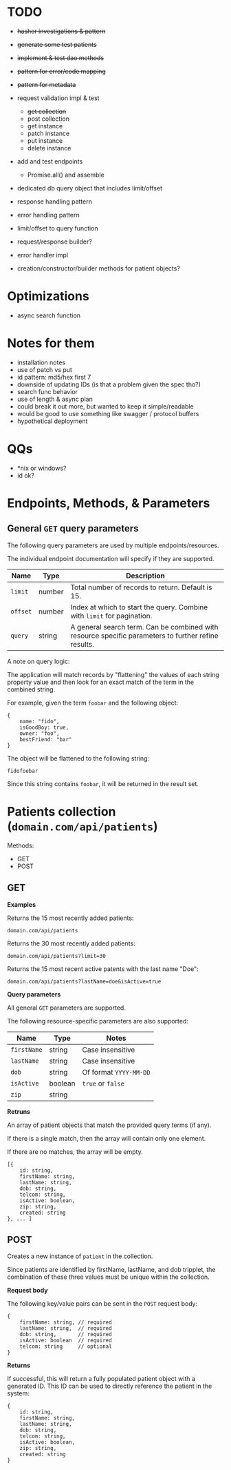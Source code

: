 # TODO

* ~~hasher investigations & pattern~~
* ~~generate some test patients~~
* ~~implement & test dao methods~~
* ~~pattern for error/code mapping~~
* ~~pattern for metadata~~
* request validation impl & test
    + ~~get collection~~
    + post collection
    + get instance
    + patch instance
    + put instance
    + delete instance
* add and test endpoints
    + Promise.all() and assemble
* dedicated db query object that includes limit/offset
* response handling pattern
* error handling pattern
* limit/offset to query function
* request/response builder?
* error handler impl

* creation/constructor/builder methods for patient objects?

# Optimizations

* async search function

# Notes for them

* installation notes
* use of patch vs put
* id pattern: md5/hex first 7
* downside of updating IDs (is that a problem given the spec tho?)
* search func behavior
* use of length & async plan
* could break it out more, but wanted to keep it simple/readable
* would be good to use something like swagger / protocol buffers
* hypothetical deployment 

# QQs

* *nix or windows?
* id ok?

# Endpoints, Methods, & Parameters

## General `GET` query parameters

The following query parameters are used by multiple endpoints/resources. 

The individual endpoint documentation will specify if they are supported.

| Name   | Type   | Description             |
|--------|--------|-------------------------|
| `limit`  | number | Total number of records to return. Default is 15. |
| `offset` | number | Index at which to start the query. Combine with `limit` for pagination. |
| `query`  | string | A general search term. Can be combined with resource specific parameters to further refine results.  |

A note on query logic:

The application will match records by "flattening" the values of each string property value and then look for an exact match of the term in the combined string.

For example, given the term `foobar` and the following object:
```
{
    name: "fido",
    isGoodBoy: true,
    owner: "foo",
    bestFriend: "bar"
}
```

The object will be flattened to the following string:
```
fidofoobar
```
Since this string contains `foobar`, it will be returned in the result set.

# Patients collection (`domain.com/api/patients`)

Methods: 
* GET
* POST

## GET

**Examples**

Returns the 15 most recently added patients:
```
domain.com/api/patients
```

Returns the 30 most recently added patients:
```
domain.com/api/patients?limit=30
```

Returns the 15 most recent active patents with the last name "Doe":
```
domain.com/api/patients?lastName=doe&isActive=true
```

**Query parameters**

All general `GET` parameters are supported.

The following resource-specific parameters are also supported:

| Name        | Type    | Notes                   |
|-------------|---------|-------------------------|
| `firstName` | string  | Case insensitive        |
| `lastName`  | string  | Case insensitive        |
| `dob`       | string  | Of format `YYYY-MM-DD`  |
| `isActive`  | boolean | `true` or `false`       |
| `zip`       | string  |                         |

**Retruns**

An array of patient objects that match the provided query terms (if any).

If there is a single match, then the array will contain only one element.

If there are no matches, the array will be empty.

```
[{
    id: string,
    firstName: string,
    lastName: string,
    dob: string,
    telcom: string,
    isActive: boolean,
    zip: string,
    created: string
}, ... ]
```

## POST

Creates a new instance of `patient` in the collection.

Since patients are identified by firstName, lastName, and dob tripplet, the combination of these three values must be unique within the collection.

**Request body**

The following key/value pairs can be sent in the `POST` request body:

```
{
    firstName: string, // required
    lastName: string,  // required
    dob: string,       // required
    isActive: boolean  // required
    telcom: string     // optional
}
```

**Returns**

If successful, this will return a fully populated patient object with a generated ID. This ID can be used to directly reference the patient in the system:

```
{
    id: string,
    firstName: string,
    lastName: string,
    dob: string,
    telcom: string,
    isActive: boolean,
    zip: string,
    created: string
}
```